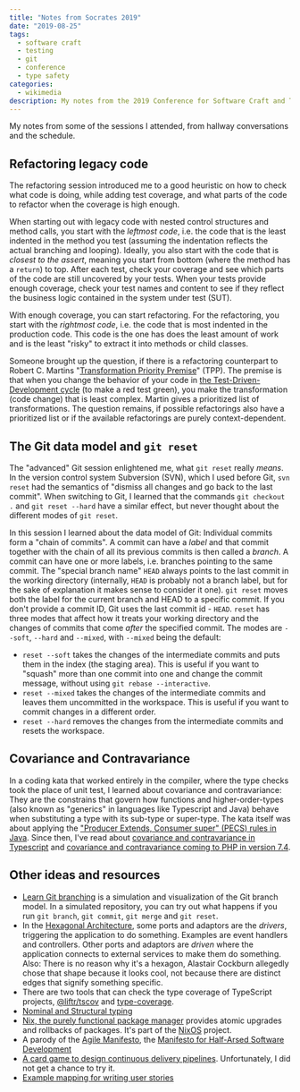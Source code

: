 ```yaml
---
title: "Notes from Socrates 2019"
date: "2019-08-25"
tags:
  - software craft
  - testing
  - git
  - conference
  - type safety
categories:
  - wikimedia
description: My notes from the 2019 Conference for Software Craft and Testing
---
```

My notes from some of the sessions I attended, from hallway conversations and the schedule.
<!--more-->
## Refactoring legacy code
The refactoring session introduced me to a good heuristic on how to check what code is doing, while adding test coverage, and what parts of the code to refactor when the coverage is high enough.

When starting out with legacy code with nested control structures and method calls, you start with the *leftmost code*, i.e. the code that is the least indented in the method you test (assuming the indentation reflects the actual branching and looping). Ideally, you also start with the code that is *closest to the assert*, meaning you  start from bottom (where the method has a `return`) to top. After each test, check your coverage and see which parts of the code are still uncovered by your tests. When your tests provide enough coverage, check your test names and content to see if they reflect the business logic contained in the system under test (SUT).  

With enough coverage, you can start refactoring. For the refactoring, you start with the *rightmost code*, i.e. the code that is most indented in the production code. This code is the one has does the least amount of work and is the least "risky" to extract it into methods or child classes.  

Someone brought up the question, if there is a refactoring counterpart to Robert C. Martins "[Transformation Priority Premise][1]" (TPP). The premise is that when you change the behavior of your code in [the Test-Driven-Development cycle][2] (to make a red test green), you make the transformation (code change) that is least complex. Martin gives a prioritized list of transformations. The question remains, if possible refactorings also have a prioritized list or if the available refactorings are purely context-dependent.

## The Git data model and `git reset`
The "advanced" Git session enlightened me, what `git reset` really *means*. In the version control system Subversion (SVN), which I used before Git, `svn reset` had the semantics of "dismiss all changes and go back to the last commit". When switching to Git, I learned that the  commands  `git checkout .` and `git reset --hard` have a similar effect, but never thought about the different modes of `git reset`.

In this session I learned about the data model of Git: Individual commits form a "chain of commits". A commit can have a *label* and that commit together with the chain of all its previous commits is then called a *branch*. A commit can have one or more labels, i.e. branches pointing to the same commit. The "special branch name" `HEAD` always points to the last commit in the working directory (internally, `HEAD` is probably not a branch label, but for the sake of explanation it makes sense to consider it one). `git reset` moves both the label for the current branch and HEAD to a specific commit. If you don't provide a commit ID, Git uses the last commit id - `HEAD`. `reset` has three modes that affect how it treats your working directory and the changes of commits that come *after* the specified commit. The modes are `--soft`, `--hard` and `--mixed`, with `--mixed` being the default:

* `reset --soft` takes the changes of the intermediate commits and puts them in the index (the staging area). This is useful if you want to "squash" more than one commit into one and change the commit message, without using `git rebase --interactive`.
* `reset --mixed` takes the changes of the intermediate commits and leaves them uncommitted in the workspace. This is useful if you want to commit changes in a different order.
* `reset --hard` removes the changes from the intermediate commits and resets the workspace.

## Covariance and Contravariance
In a coding kata that worked entirely in the compiler, where the type checks took the place of unit test, I learned about covariance and contravariance: They are the constrains that govern how functions and higher-order-types (also known as "generics" in languages like Typescript and Java) behave when substituting a type with its sub-type or super-type. The kata itself was about applying the ["Producer Extends, Consumer super" (PECS) rules in Java](4). Since then, I've read about [covariance and contravariance in Typescript](5) and [covariance and contravariance coming to PHP in version 7.4](3).

## Other ideas and resources
* [Learn Git branching](https://learngitbranching.js.org/) is a simulation and visualization of the Git branch model. In a simulated repository, you can try out what happens if you run `git branch`, `git commit`, `git merge` and `git reset`.   
* In the [Hexagonal Architecture](https://fideloper.com/hexagonal-architecture), some ports and adaptors are the *drivers*, triggering the application to do something. Examples are event handlers and controllers. Other ports and adaptors are *driven* where the application connects to external services to make them do something. Also: There is no reason why it's a hexagon, Alastair Cockburn allegedly chose that shape because it looks cool, not because there are distinct edges that signify something specific.
* There are two tools that can check the type coverage of TypeScript projects, [@liftr/tscov](https://github.com/jeroenouw/liftr-tscov) and [type-coverage](https://github.com/plantain-00/type-coverage).
* [Nominal and Structural typing](https://medium.com/@thejameskyle/type-systems-structural-vs-nominal-typing-explained-56511dd969f4)
* [Nix, the purely functional package manager](https://nixos.org/nix/) provides atomic upgrades and rollbacks of packages. It's part of the [NixOS](https://nixos.org/nixos/) project.
* A parody of the [Agile Manifesto](https://agilemanifesto.org/), the [Manifesto for Half-Arsed Software Development](https://www.halfarsedagilemanifesto.org/)
* [A card game to design continuous delivery pipelines](https://www.praqma.com/stories/pipeline-card-game/). Unfortunately, I did not get a chance to try it.
* [Example mapping for writing user stories](https://xebia.com/blog/example-mapping-steering-the-conversation/)

[1]: https://blog.cleancoder.com/uncle-bob/2013/05/27/TheTransformationPriorityPremise.html
[2]: https://en.wikipedia.org/wiki/Test-driven_development
[3]: https://wiki.php.net/rfc/covariant-returns-and-contravariant-parameters
[4]: https://howtodoinjava.com/java/generics/java-generics-what-is-pecs-producer-extends-consumer-super/
[5]: https://medium.com/@michalskoczylas/covariance-contravariance-and-a-little-bit-of-typescript-2e61f41f6f68
